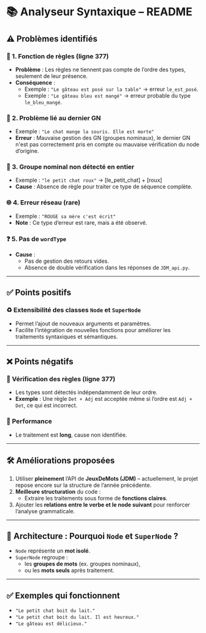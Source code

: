 # 📚 Analyseur Syntaxique – README

## ⚠️ Problèmes identifiés

### 🧩 1. Fonction de règles (ligne 377)
- **Problème** : Les règles ne tiennent pas compte de l’ordre des types, seulement de leur présence.
- **Conséquence** :  
  - Exemple : `"Le gâteau est posé sur la table"` → erreur `le_est_posé`.
  - Exemple : `"Le gâteau bleu est mangé"` → erreur probable du type `le_bleu_mangé`.

### 🧠 2. Problème lié au dernier GN
- Exemple : `"Le chat mange la souris. Elle est morte"`  
- **Erreur** : Mauvaise gestion des GN (groupes nominaux), le dernier GN n'est pas correctement pris en compte ou mauvaise vérification du node d’origine.

### 🧱 3. Groupe nominal non détecté en entier
- Exemple : `"le petit chat roux"` → [le_petit_chat] + [roux]
- **Cause** : Absence de règle pour traiter ce type de séquence complète.

### 🌐 4. Erreur réseau (rare)
- Exemple : `"ROUGE sa mère c'est écrit"`  
- **Note** : Ce type d’erreur est rare, mais a été observé.

### ❓ 5. Pas de `wordType`
- **Cause** :  
  - Pas de gestion des retours vides.
  - Absence de double vérification dans les réponses de `JDM_api.py`.

---

## ✅ Points positifs

### ♻️ Extensibilité des classes `Node` et `SuperNode`
- Permet l’ajout de nouveaux arguments et paramètres.
- Facilite l’intégration de nouvelles fonctions pour améliorer les traitements syntaxiques et sémantiques.

---

## ❌ Points négatifs

### 🔁 Vérification des règles (ligne 377)
- Les types sont détectés indépendamment de leur ordre.
- **Exemple** : Une règle `Det + Adj` est acceptée même si l’ordre est `Adj + Det`, ce qui est incorrect.

### 🐢 Performance
- Le traitement est **long**, cause non identifiée.

---

## 🛠️ Améliorations proposées

1. Utiliser **pleinement** l’API de **JeuxDeMots (JDM)** – actuellement, le projet repose encore sur la structure de l’année précédente.
2. **Meilleure structuration** du code :
   - Extraire les traitements sous forme de **fonctions claires**.
3. Ajouter les **relations entre le verbe et le node suivant** pour renforcer l’analyse grammaticale.

---

## 🧬 Architecture : Pourquoi `Node` et `SuperNode` ?

- `Node` représente un **mot isolé**.
- `SuperNode` regroupe :
  - les **groupes de mots** (ex. groupes nominaux),
  - ou les **mots seuls** après traitement.

---

## ✅ Exemples qui fonctionnent

- `"Le petit chat boit du lait."`
- `"Le petit chat boit du lait. Il est heureux."`
- `"Le gâteau est délicieux."`
